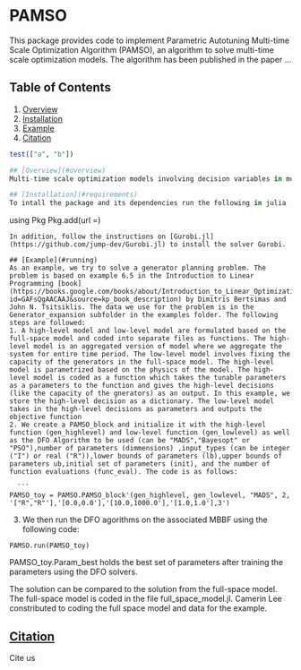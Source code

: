 # PAMSO

This package provides code to implement Parametric Autotuning Multi-time Scale Optimization Algorithm (PAMSO), an algorithm to solve multi-time scale optimization models. The algorithm has been published in the paper ...

## Table of Contents
1. [Overview](#overview)
2. [Installation](#requirements)
3. [Example](#running)
4. [Citation](#citation)

```julia
test(["a", "b"])

## [Overview](#overview)
Multi-time scale optimization models involving decision variables in multiple time scales have been used in different fields. To address scalability challenges in existing algorithms, we present the Parametric Autotuning Multi-time Scale Optimization algorithm (PAMSO) as a solution. PAMSO involves tuning parameters in a low-fidelity optimization model to help solve a higher-fidelity multi-time scale optimization model.  The tunable parameters represent the mismatch between the low-fidelity and high-fidelity models and are tuned by forming a black box with these models which is optimized using Derivative-Free Optimization methods. 

## [Installation](#requirements)
To intall the package and its dependencies run the following in julia
  ```
  using Pkg
  Pkg.add(url =)
  ```
  In addition, follow the instructions on [Gurobi.jl](https://github.com/jump-dev/Gurobi.jl) to install the solver Gurobi.

## [Example](#running)
As an example, we try to solve a generator planning problem. The problem is based on example 6.5 in the Introduction to Linear Programming [book](https://books.google.com/books/about/Introduction_to_Linear_Optimization.html?id=GAFsQgAACAAJ&source=kp_book_description) by Dimitris Bertsimas and John N. Tsitsiklis. The data we use for the problem is in the    Generator_expansion subfolder in the examples folder. The following steps are followed:
1. A high-level model and low-level model are formulated based on the full-space model and coded into separate files as functions. The high-level model is an aggregated version of model where we aggregate the system for entire time period. The low-level model involves fixing the capacity of the generators in the full-space model. The high-level model is parametrized based on the physics of the model. The high-level model is coded as a function which takes the tunable parameters as a parameters to the function and gives the high-level decisions (like the capacity of the gnerators) as an output. In this example, we store the high-level decision as a dictionary. The low-level model takes in the high-level decisions as parameters and outputs the objective function 
2. We create a PAMSO_block and initialize it with the high-level function (gen_highlevel) and low-level function (gen_lowlevel) as well as the DFO Algorithm to be used (can be "MADS","Bayesopt" or "PSO"),number of parameters (dimmensions) ,input_types (can be integer ("I") or real ("R")),lower bounds of parameters (lb),upper bounds of parameters ub,initial set of parameters (init), and the number of function evaluations (func_eval). The code is as follows:

    ```
  PAMSO_toy = PAMSO.PAMSO_block'(gen_highlevel, gen_lowlevel, "MADS", 2, '["R","R"'],'[0.0,0.0'],'[10.0,1000.0'],'[1.0,1.0'],3')
  ```

3. We then run the DFO agorithms on the associated MBBF using the following code:
 
  ```
  PAMSO.run(PAMSO_toy)
  ```
PAMSO_toy.Param_best holds the best set of parameters after training the parameters using the DFO solvers.

The solution can be compared to the solution from the full-space model. The full-space model is coded in the file full_space_model.jl. Camerin Lee constributed to coding the full space model and data for the example.

## [Citation](#citation)
Cite us 
